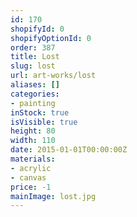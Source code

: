 ```yaml
---
id: 170
shopifyId: 0
shopifyOptionId: 0
order: 387
title: Lost
slug: lost
url: art-works/lost
aliases: []
categories:
- painting
inStock: true
isVisible: true
height: 80
width: 110
date: 2015-01-01T00:00:00Z
materials:
- acrylic
- canvas
price: -1
mainImage: lost.jpg
---
```

